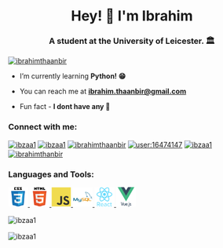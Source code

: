<h1 align="center">Hey! 🫡 I'm Ibrahim</h1>
<h3 align="center">A student at the University of Leicester. 🏛️</h3>

<p align="left"> <a href="https://twitter.com/ibrahimthaanbir" target="blank"><img src="https://img.shields.io/twitter/follow/ibrahimthaanbir?logo=twitter&style=for-the-badge" alt="ibrahimthaanbir" /></a> </p>

- I’m currently learning **Python! 😁**

- You can reach me at **ibrahim.thaanbir@gmail.com**

- Fun fact - **I dont have any 🥲**

<h3 align="left">Connect with me:</h3>
<p align="left">
<a href="https://codepen.io/ibzaa1" target="blank"><img align="center" src="https://raw.githubusercontent.com/rahuldkjain/github-profile-readme-generator/master/src/images/icons/Social/codepen.svg" alt="ibzaa1" height="30" width="40" /></a>
<a href="https://dev.to/ibzaa1" target="blank"><img align="center" src="https://raw.githubusercontent.com/rahuldkjain/github-profile-readme-generator/master/src/images/icons/Social/devto.svg" alt="ibzaa1" height="30" width="40" /></a>
<a href="https://twitter.com/ibrahimthaanbir" target="blank"><img align="center" src="https://raw.githubusercontent.com/rahuldkjain/github-profile-readme-generator/master/src/images/icons/Social/twitter.svg" alt="ibrahimthaanbir" height="30" width="40" /></a>
<a href="https://stackoverflow.com/users/user:16474147" target="blank"><img align="center" src="https://raw.githubusercontent.com/rahuldkjain/github-profile-readme-generator/master/src/images/icons/Social/stack-overflow.svg" alt="user:16474147" height="30" width="40" /></a>
<a href="https://codesandbox.com/ibzaa1" target="blank"><img align="center" src="https://raw.githubusercontent.com/rahuldkjain/github-profile-readme-generator/master/src/images/icons/Social/codesandbox.svg" alt="ibzaa1" height="30" width="40" /></a>
<a href="https://instagram.com/ibrahimthanbir" target="blank"><img align="center" src="https://raw.githubusercontent.com/rahuldkjain/github-profile-readme-generator/master/src/images/icons/Social/instagram.svg" alt="ibrahimthanbir" height="30" width="40" /></a>
</p>

<h3 align="left">Languages and Tools:</h3>
<p align="left"> <a href="https://www.w3schools.com/css/" target="_blank" rel="noreferrer"> <img src="https://raw.githubusercontent.com/devicons/devicon/master/icons/css3/css3-original-wordmark.svg" alt="css3" width="40" height="40"/> </a> <a href="https://www.w3.org/html/" target="_blank" rel="noreferrer"> <img src="https://raw.githubusercontent.com/devicons/devicon/master/icons/html5/html5-original-wordmark.svg" alt="html5" width="40" height="40"/> </a> <a href="https://developer.mozilla.org/en-US/docs/Web/JavaScript" target="_blank" rel="noreferrer"> <img src="https://raw.githubusercontent.com/devicons/devicon/master/icons/javascript/javascript-original.svg" alt="javascript" width="40" height="40"/> </a> <a href="https://www.mysql.com/" target="_blank" rel="noreferrer"> <img src="https://raw.githubusercontent.com/devicons/devicon/master/icons/mysql/mysql-original-wordmark.svg" alt="mysql" width="40" height="40"/> </a> <a href="https://reactjs.org/" target="_blank" rel="noreferrer"> <img src="https://raw.githubusercontent.com/devicons/devicon/master/icons/react/react-original-wordmark.svg" alt="react" width="40" height="40"/> </a> <a href="https://vuejs.org/" target="_blank" rel="noreferrer"> <img src="https://raw.githubusercontent.com/devicons/devicon/master/icons/vuejs/vuejs-original-wordmark.svg" alt="vuejs" width="40" height="40"/> </a> </p>

<p><img align="center" src="https://github-readme-stats.vercel.app/api/top-langs?username=ibzaa1&show_icons=true&locale=en&layout=compact" alt="ibzaa1" /></p>

<p><img align="center" src="https://github-readme-streak-stats.herokuapp.com/?user=ibzaa1&" alt="ibzaa1" /></p>
